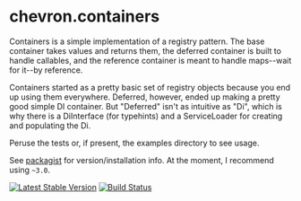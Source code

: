 # chevron.containers

Containers is a simple implementation of a registry pattern. The
base container takes values and returns them, the deferred container is built
to handle callables, and the reference container is meant to handle maps--wait
for it--by reference.

Containers started as a pretty basic set of registry objects because you end up
using them everywhere. Deferred, however, ended up making a pretty good simple
DI container. But "Deferred" isn't as intuitive as "Di", which is why there is
a DiInterface (for typehints) and a ServiceLoader for creating and populating
the Di.

Peruse the tests or, if present, the examples directory to see usage.

See [packagist](https://packagist.org/packages/henderjon/chevron-containers) for version/installation info. At the moment, I recommend using `~3.0`.

[![Latest Stable Version](https://poser.pugx.org/henderjon/chevron-containers/v/stable.svg)](https://packagist.org/packages/henderjon/chevron-containers)
[![Build Status](https://travis-ci.org/henderjon/chevron.containers.svg?branch=master)](https://travis-ci.org/henderjon/chevron.containers)